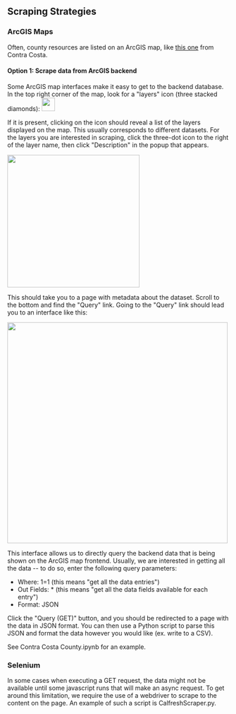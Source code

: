 ## Scraping Strategies 

### ArcGIS Maps

Often, county resources are listed on an ArcGIS map, like [this one](https://cocogis.maps.arcgis.com/apps/webappviewer/index.html?id=fea1f3021a50455495b7e7e11325ecd4) from Contra Costa.

#### Option 1: Scrape data from ArcGIS backend

Some ArcGIS map interfaces make it easy to get to the backend database. In the top right corner of the map, look for a "layers" icon (three stacked diamonds): <img src="https://i.ibb.co/2NsmTzz/Screen-Shot-2021-02-15-at-6-29-54-PM.png" width="30">

If it is present, clicking on the icon should reveal a list of the layers displayed on the map. This usually corresponds to different datasets. For the layers you are interested in scraping, click the three-dot icon to the right of the layer name, then click "Description" in the popup that appears.

<img src="https://i.ibb.co/V3xL9bq/Screen-Shot-2021-02-15-at-6-35-09-PM.png" width="300">

This should take you to a page with metadata about the dataset. Scroll to the bottom and find the "Query" link. Going to the "Query" link should lead you to an interface like this:

<img src="https://i.ibb.co/mXJSNVc/Screen-Shot-2021-02-15-at-6-42-54-PM.png" width="500">

This interface allows us to directly query the backend data that is being shown on the ArcGIS map frontend. Usually, we are interested in getting all the data -- to do so, enter the following query parameters:

- Where: 1=1 (this means "get all the data entries")
- Out Fields: * (this means "get all the data fields available for each entry")
- Format: JSON

Click the "Query (GET)" button, and you should be redirected to a page with the data in JSON format. You can then use a Python script to parse this JSON and format the data however you would like (ex. write to a CSV).

See Contra Costa County.ipynb for an example.

### Selenium

In some cases when executing a GET request, the data might not be available until some javascript runs that will make an async request. To get around this limitation, we require the use of a webdriver to scrape to the content on the page. An example of such a script is CalfreshScraper.py.